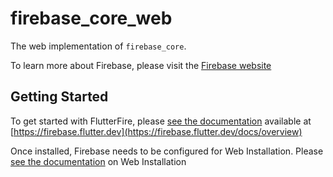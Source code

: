 # firebase_core_web

The web implementation of `firebase_core`.

To learn more about Firebase, please visit the [Firebase website](https://firebase.google.com)

## Getting Started

To get started with FlutterFire, please [see the documentation](https://firebase.flutter.dev/docs/overview)
available at [https://firebase.flutter.dev](https://firebase.flutter.dev/docs/overview)

Once installed, Firebase needs to be configured for Web Installation.  Please [see the documentation](https://firebase.flutter.dev/docs/installation/web) on Web Installation
